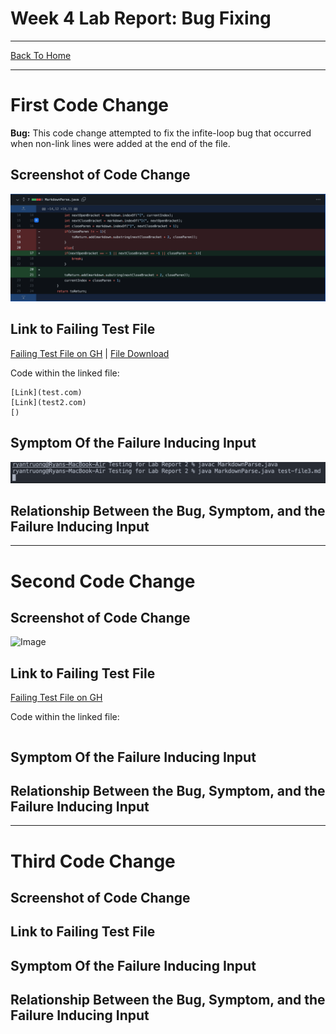 # Week 4 Lab Report: Bug Fixing
---
[Back To Home](https://ryan-truong.github.io/cse15l-lab-reports/)

---

# **First Code Change**
**Bug:** This code change attempted to fix the infite-loop bug that occurred when non-link lines were added at the end of the file.

## Screenshot of Code Change

![Image](labreport2_pictures/first_bug.png)

## Link to Failing Test File


[Failing Test File on GH](https://github.com/ryan-truong/markdown-parse/blob/f654b025656bd716269912381403a398678a33bc/test3.md) | [File Download](labreport2_files/test-file3.md)

Code within the linked file:
```
[Link](test.com)
[Link](test2.com)
[)
```

## Symptom Of the Failure Inducing Input
![Image](labreport2_pictures/first_symptom.png)

## Relationship Between the Bug, Symptom, and the Failure Inducing Input

---
# **Second Code Change**


## Screenshot of Code Change
![Image](labreport2_pictures/second_bug.png)

## Link to Failing Test File
[Failing Test File on GH]()

Code within the linked file:
```

```

## Symptom Of the Failure Inducing Input


## Relationship Between the Bug, Symptom, and the Failure Inducing Input

---
# **Third Code Change**


## Screenshot of Code Change

## Link to Failing Test File

## Symptom Of the Failure Inducing Input

## Relationship Between the Bug, Symptom, and the Failure Inducing Input